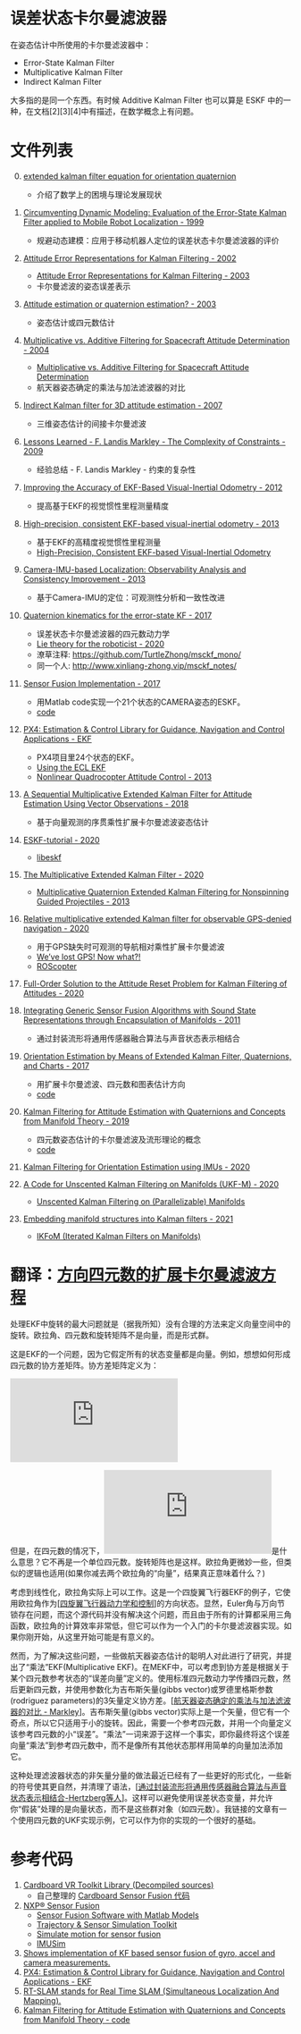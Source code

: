 # 误差状态卡尔曼滤波器

在姿态估计中所使用的卡尔曼滤波器中：
* Error-State Kalman Filter
* Multiplicative Kalman Filter
* Indirect Kalman Filter

大多指的是同一个东西。有时候 Additive Kalman Filter 也可以算是 ESKF 中的一种，在文档[2][3][4]中有描述，在数学概念上有问题。

# 文件列表
00. [extended kalman filter equation for orientation quaternion](https://math.stackexchange.com/questions/2621677/extended-kalman-filter-equation-for-orientation-quaternion)
    + 介绍了数学上的困境与理论发展现状

01. [Circumventing Dynamic Modeling: Evaluation of the Error-State Kalman Filter applied to Mobile Robot Localization - 1999](https://www.academia.edu/13385785/Circumventing_dynamic_modeling_Evaluation_of_the_error-state_kalman_filter_applied_to_mobile_robot_localization)
    + 规避动态建模：应用于移动机器人定位的误差状态卡尔曼滤波器的评价

02. [Attitude Error Representations for Kalman Filtering - 2002](https://ntrs.nasa.gov/archive/nasa/casi.ntrs.nasa.gov/20020060647.pdf)
    + [Attitude Error Representations for Kalman Filtering - 2003](https://www.researchgate.net/publication/245432681_Attitude_Error_Representations_for_Kalman_Filtering)
    + 卡尔曼滤波的姿态误差表示

03. [Attitude estimation or quaternion estimation? - 2003](https://ntrs.nasa.gov/archive/nasa/casi.ntrs.nasa.gov/20030093641.pdf)
    + 姿态估计或四元数估计

04. [Multiplicative vs. Additive Filtering for Spacecraft Attitude Determination - 2004](https://ntrs.nasa.gov/archive/nasa/casi.ntrs.nasa.gov/20040037784.pdf)
    + [Multiplicative vs. Additive Filtering for Spacecraft Attitude Determination](https://www.researchgate.net/publication/260347976_Multiplicative_vs_Additive_Filtering_for_Spacecraft_Attitude_Determination)
    + 航天器姿态确定的乘法与加法滤波器的对比

05. [Indirect Kalman filter for 3D attitude estimation - 2007](http://mars.cs.umn.edu/tr/reports/Trawny05b.pdf)
    + 三维姿态估计的间接卡尔曼滤波

06. [Lessons Learned - F. Landis Markley - The Complexity of Constraints - 2009](https://www.researchgate.net/publication/257288674_Lessons_Learned)
    + 经验总结 - F. Landis Markley - 约束的复杂性

07. [Improving the Accuracy of EKF-Based Visual-Inertial Odometry - 2012](https://intra.ece.ucr.edu/~mourikis/papers/Li2012-ICRA.pdf)
    + 提高基于EKF的视觉惯性里程测量精度

08. [High-precision, consistent EKF-based visual-inertial odometry - 2013](https://intra.ece.ucr.edu/~mourikis/papers/Li2013IJRR.pdf)
    + 基于EKF的高精度视觉惯性里程测量
    + [High-Precision, Consistent EKF-based Visual-Inertial Odometry](https://pdfs.semanticscholar.org/0be0/c13803cd08e81b7adaada537e91222eb1491.pdf)

09. [Camera-IMU-based Localization: Observability Analysis and Consistency Improvement - 2013](https://journals.sagepub.com/doi/abs/10.1177/0278364913509675)
    + 基于Camera-IMU的定位：可观测性分析和一致性改进

10. [Quaternion kinematics for the error-state KF - 2017](http://www.iri.upc.edu/people/jsola/JoanSola/objectes/notes/kinematics.pdf)
    + 误差状态卡尔曼滤波器的四元数动力学
    + [Lie theory for the roboticist - 2020](https://www.youtube.com/watch?v=nHOcoIyJj2o)
    + 潦草注释: https://github.com/TurtleZhong/msckf_mono/
    + 同一个人: http://www.xinliang-zhong.vip/msckf_notes/

11. [Sensor Fusion Implementation - 2017](http://www.telesens.co/category/sensor-fusion/)
    + 用Matlab code实现一个21个状态的CAMERA姿态的ESKF。
    + [code](https://github.com/ankur6ue/SensorFusion_KF)

12. [PX4: Estimation & Control Library for Guidance, Navigation and Control Applications - EKF](https://github.com/PX4/ecl/tree/master/EKF/documentation)
    + PX4项目里24个状态的EKF。
    + [Using the ECL EKF](https://docs.px4.io/en/advanced_config/tuning_the_ecl_ekf.html)
    + [Nonlinear Quadrocopter Attitude Control - 2013](https://www.research-collection.ethz.ch/handle/20.500.11850/154099)

13. [A Sequential Multiplicative Extended Kalman Filter for Attitude Estimation Using Vector Observations - 2018](https://www.ncbi.nlm.nih.gov/pmc/articles/PMC5982416/)
    + 基于向量观测的序贯乘性扩展卡尔曼滤波姿态估计

14. [ESKF-tutorial - 2020](https://github.com/martiabr/ESKF-tutorial)
    + [libeskf](https://git.orbitntnu.no/archive/adcs/libeskf)

15. [The Multiplicative Extended Kalman Filter - 2020](https://matthewhampsey.github.io/blog/2020/07/18/mekf)
    + [Multiplicative Quaternion Extended Kalman Filtering for Nonspinning Guided Projectiles - 2013](https://apps.dtic.mil/sti/pdfs/ADA588831.pdf)

16. [Relative multiplicative extended Kalman filter for observable GPS-denied navigation - 2020](https://scholarsarchive.byu.edu/facpub/1963/)
    + 用于GPS缺失时可观测的导航相对乘性扩展卡尔曼滤波
    + [We’ve lost GPS! Now what?!](https://static1.squarespace.com/static/56e4a24bc6fc082c7577a416/t/5d2cbcc3e74fc50001b85bdf/1563213032555/Tim+McLain_ISAR2019+Presentation.pdf)
    + [ROScopter](https://github.com/byu-magicc/roscopter)

17. [Full-Order Solution to the Attitude Reset Problem for Kalman Filtering of Attitudes - 2020](https://arc.aiaa.org/doi/pdfplus/10.2514/1.G004134)

18. [Integrating Generic Sensor Fusion Algorithms with Sound State Representations through Encapsulation of Manifolds - 2011](https://arxiv.org/pdf/1107.1119.pdf)
    + 通过封装流形将通用传感器融合算法与声音状态表示相结合

19. [Orientation Estimation by Means of Extended Kalman Filter, Quaternions, and Charts - 2017](https://rua.ua.es/dspace/bitstream/10045/67917/8/JoPhA_08_01_03.pdf)
    + 用扩展卡尔曼滤波、四元数和图表估计方向
    + [code](https://github.com/PBernalPolo/test_MKF)

20. [Kalman Filtering for Attitude Estimation with Quaternions and Concepts from Manifold Theory - 2019](https://www.mdpi.com/1424-8220/19/1/149/pdf)
    + 四元数姿态估计的卡尔曼滤波及流形理论的概念
    + [code](http://www.mdpi.com/1424-8220/19/1/149/s1)

21. [Kalman Filtering for Orientation Estimation using IMUs - 2020](https://digitum.um.es/digitum/bitstream/10201/95443/1/Pablo%20Bernal%20Polo%20Tesis%20Doctoral.pdf)

22. [A Code for Unscented Kalman Filtering on Manifolds (UKF-M) - 2020](https://arxiv.org/abs/2002.00878)
    + [Unscented Kalman Filtering on (Parallelizable) Manifolds](https://github.com/CAOR-MINES-ParisTech/ukfm)

23. [Embedding manifold structures into Kalman filters - 2021](https://arxiv.org/abs/2102.03804)
    + [IKFoM (Iterated Kalman Filters on Manifolds)](https://github.com/hku-mars/IKFoM)

# 翻译：[方向四元数的扩展卡尔曼滤波方程](https://math.stackexchange.com/questions/2621677/extended-kalman-filter-equation-for-orientation-quaternion)

处理EKF中旋转的最大问题就是（据我所知）没有合理的方法来定义向量空间中的旋转。欧拉角、四元数和旋转矩阵不是向量，而是形式群。

这是EKF的一个问题，因为它假定所有的状态变量都是向量。例如，想想如何形成四元数的协方差矩阵。协方差矩阵定义为：

![equ 1](https://latex.codecogs.com/svg.latex?E%5B%28x-%5Chat%20x%29%28x-%5Chat%20x%29%5E%5Cmathrm%20T%5D)

但是，在四元数的情况下，![equ 2](https://latex.codecogs.com/svg.latex?%28q-%5Chat%20q%29)是什么意思？它不再是一个单位四元数。旋转矩阵也是这样。欧拉角更微妙一些，但类似的逻辑也适用(如果你减去两个欧拉角的“向量”，结果真正意味着什么？)

考虑到线性化，欧拉角实际上可以工作。这是一个四旋翼飞行器EKF的例子，它使用欧拉角作为[[四旋翼飞行器动力学和控制](https://scholarsarchive.byu.edu/cgi/viewcontent.cgi?article=2324&context=facpub)]的方向状态。显然，Euler角与万向节锁存在问题，而这个源代码并没有解决这个问题，而且由于所有的计算都采用三角函数，欧拉角的计算效率非常低，但它可以作为一个入门的卡尔曼滤波器实现。如果你刚开始，从这里开始可能是有意义的。

然而，为了解决这些问题，一些做航天器姿态估计的聪明人对此进行了研究，并提出了“乘法”EKF(Multiplicative EKF)。在MEKF中，可以考虑到协方差是根据关于某个四元数参考状态的“误差向量”定义的。使用标准四元数动力学传播四元数，然后更新四元数，并使用参数化为吉布斯矢量(gibbs vector)或罗德里格斯参数(rodriguez parameters)的3矢量定义协方差。[[航天器姿态确定的乘法与加法滤波器的对比 - Markley](https://ntrs.nasa.gov/archive/nasa/casi.ntrs.nasa.gov/20040037784.pdf)]。吉布斯矢量(gibbs vector)实际上是一个矢量，但它有一个奇点，所以它只适用于小的旋转。因此，需要一个参考四元数，并用一个向量定义该参考四元数的小“误差”。“乘法”一词来源于这样一个事实，即你最终将这个误差向量“乘法”到参考四元数中，而不是像所有其他状态那样用简单的向量加法添加它。

这种处理滤波器状态的非矢量分量的做法最近已经有了一些更好的形式化，一些新的符号使其更自然，并清理了语法，[[通过封装流形将通用传感器融合算法与声音状态表示相结合-Hertzberg等人](https://arxiv.org/pdf/1107.1119.pdf)]。这样可以避免使用误差状态变量，并允许你“假装”处理的是向量状态，而不是这些群对象（如四元数）。我链接的文章有一个使用四元数的UKF实现示例，它可以作为你的实现的一个很好的基础。

# 参考代码
1. [Cardboard VR Toolkit Library (Decompiled sources)](https://github.com/raasun/cardboard)
   + 自己整理的 [Cardboard Sensor Fusion 代码](https://github.com/shuyong/Google-CardBoard-Sensor-Fusion)
1. [NXP® Sensor Fusion](https://www.nxp.com/support/developer-resources/software-development-tools/sensor-developer-resources/nxp-sensor-fusion:XTRSICSNSTLBOXX)
   + [Sensor Fusion Software with Matlab Models](https://community.nxp.com/thread/346827)
   + [Trajectory & Sensor Simulation Toolkit](https://github.com/memsindustrygroup/TSim)
   + [Simulate motion for sensor fusion](https://blog.nxp.com/tech-insights/simulate-motion-for-sensor-fusion)
   + [IMUSim](https://github.com/martinling/imusim)
1. [Shows implementation of KF based sensor fusion of gyro, accel and camera measurements.](https://github.com/ankur6ue/SensorFusion_KF)
1. [PX4: Estimation & Control Library for Guidance, Navigation and Control Applications - EKF](https://github.com/PX4/ecl/tree/master/EKF)
1. [RT-SLAM stands for Real Time SLAM (Simultaneous Localization And Mapping).](https://www.openrobots.org/wiki/rtslam/)
1. [Kalman Filtering for Attitude Estimation with Quaternions and Concepts from Manifold Theory - code](http://www.mdpi.com/1424-8220/19/1/149/s1)

